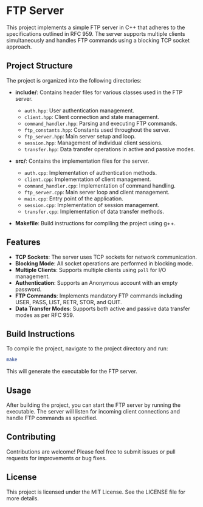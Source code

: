 # FTP Server

This project implements a simple FTP server in C++ that adheres to the specifications outlined in RFC 959. The server supports multiple clients simultaneously and handles FTP commands using a blocking TCP socket approach. 

## Project Structure

The project is organized into the following directories:

- **include/**: Contains header files for various classes used in the FTP server.
  - `auth.hpp`: User authentication management.
  - `client.hpp`: Client connection and state management.
  - `command_handler.hpp`: Parsing and executing FTP commands.
  - `ftp_constants.hpp`: Constants used throughout the server.
  - `ftp_server.hpp`: Main server setup and loop.
  - `session.hpp`: Management of individual client sessions.
  - `transfer.hpp`: Data transfer operations in active and passive modes.

- **src/**: Contains the implementation files for the server.
  - `auth.cpp`: Implementation of authentication methods.
  - `client.cpp`: Implementation of client management.
  - `command_handler.cpp`: Implementation of command handling.
  - `ftp_server.cpp`: Main server loop and client management.
  - `main.cpp`: Entry point of the application.
  - `session.cpp`: Implementation of session management.
  - `transfer.cpp`: Implementation of data transfer methods.

- **Makefile**: Build instructions for compiling the project using g++.

## Features

- **TCP Sockets**: The server uses TCP sockets for network communication.
- **Blocking Mode**: All socket operations are performed in blocking mode.
- **Multiple Clients**: Supports multiple clients using `poll` for I/O management.
- **Authentication**: Supports an Anonymous account with an empty password.
- **FTP Commands**: Implements mandatory FTP commands including USER, PASS, LIST, RETR, STOR, and QUIT.
- **Data Transfer Modes**: Supports both active and passive data transfer modes as per RFC 959.

## Build Instructions

To compile the project, navigate to the project directory and run:

```bash
make
```

This will generate the executable for the FTP server.

## Usage

After building the project, you can start the FTP server by running the executable. The server will listen for incoming client connections and handle FTP commands as specified.

## Contributing

Contributions are welcome! Please feel free to submit issues or pull requests for improvements or bug fixes.

## License

This project is licensed under the MIT License. See the LICENSE file for more details.